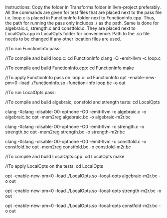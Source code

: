 Instructions:
Copy the folder in Transforms folder in llvm-project preferably.
All the commands are given for test files that are placed next to the pass file i.e. loop.c is placed in FunctionInfo folder next to FunctionInfo.cpp. Thus, the path for running the pass only includes ./ as the path.
Same is done for algebraic.c, strength.c and constfold.c. They are placed next to LocalOpts.cpp in LocalOpts folder for convenience.
Path to the .so file needs to be changed if any other location files are used. 


//To run FunctionInfo pass:

//To compile and build loop.c: 
cd FunctionInfo
clang -O -emit-llvm -c loop.c

//To compile and build FunctionInfo.cpp:
cd FunctionInfo
make

//To apply FunctionInfo pass on loop.c:
cd FunctionInfo
opt -enable-new-pm=0 -load ./FunctionInfo.so -function-info loop.bc -o out


//To run LocalOpts pass:

//To compile and build algebraic, consfold and strength tests:
cd LocalOpts

clang -Xclang -disable-O0-optnone -O0 -emit-llvm -c algebraic.c -o algebraic.bc
opt -mem2reg algebraic.bc -o algebraic-m2r.bc

clang -Xclang -disable-O0-optnone -O0 -emit-llvm -c strength.c -o strength.bc
opt -mem2reg strength.bc -o strength-m2r.bc

clang -Xclang -disable-O0-optnone -O0 -emit-llvm -c constfold.c -o constfold.bc
opt -mem2reg constfold.bc -o constfold-m2r.bc

//To compile and build LocalOpts.cpp:
cd LocalOpts
make      

//To apply LocalOpts on the tests:
cd LocalOpts

opt -enable-new-pm=0 -load ./LocalOpts.so -local-opts algebraic-m2r.bc -o out

opt -enable-new-pm=0 -load ./LocalOpts.so -local-opts strength-m2r.bc -o out

opt -enable-new-pm=0 -load ./LocalOpts.so -local-opts constfold-m2r.bc -o out

